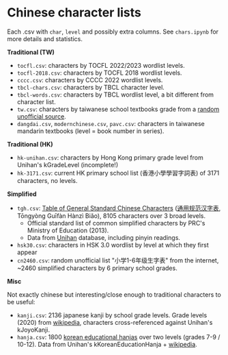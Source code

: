 # Chinese character lists

Each .csv with `char`, `level` and possibly extra columns. See `chars.ipynb` for more details and statistics.

**Traditional (TW)**

- `tocfl.csv`: characters by TOCFL 2022/2023 wordlist levels.
- `tocfl-2018.csv`: characters by TOCFL 2018 wordlist levels.
- `cccc.csv`: characters by CCCC 2022 wordlist levels.
- `tbcl-chars.csv`: characters by TBCL character level.
- `tbcl-words.csv`: characters by TBCL wordlist level, a bit different from character list.
- `tw.csv`: characters by taiwanese school textbooks grade from a [random unofficial source](https://web.archive.org/web/20111215143140/http://residence.educities.edu.tw/wei3128/currinstruc/wordclause/generwordgrd9.htm).
- `dangdai.csv`, `modernchinese.csv`, `pavc.csv`: characters in taiwanese mandarin textbooks (level = book number in series).

**Traditional (HK)**

- `hk-unihan.csv`: characters by Hong Kong primary grade level from Unihan's kGradeLevel (incomplete!)
- `hk-3171.csv`: current HK primary school list (香港小學學習字詞表) of 3171 characters, no levels.

**Simplified**

- `tgh.csv`: [Table of General Standard Chinese Characters](https://en.wikipedia.org/wiki/Table_of_General_Standard_Chinese_Characters) ([通用规范汉字表](https://www.gov.cn/gzdt/att/att/site1/20130819/tygfhzb.pdf), Tōngyòng Guīfàn Hànzì Biǎo), 8105 characters over 3 broad levels.
  - Official standard list of common simplified characters by PRC's Ministry of Education (2013).
  - Data from [Unihan](https://www.unicode.org/reports/tr38/#kTGH) database, including pinyin readings.
- `hsk30.csv`: characters in HSK 3.0 wordlist by level at which they first appear
- `cn2460.csv`: random unofficial list "小学1-6年级生字表" from the internet, ~2460 simplified characters by 6 primary school grades.

**Misc**

Not exactly chinese but interesting/close enough to traditional characters to be useful:

- `kanji.csv`: 2136 japanese kanji by school grade levels. Grade levels (2020) from [wikipedia](https://en.wikipedia.org/wiki/List_of_j%C5%8Dy%C5%8D_kanji), characters cross-referenced against Unihan's kJoyoKanji.
- `hanja.csv`: 1800 [korean educational hanjas](https://en.wikipedia.org/wiki/Basic_Hanja_for_educational_use) over two levels (grades 7-9 / 10-12). Data from Unihan's kKoreanEducationHanja + [wikipedia](https://ko.wikipedia.org/wiki/%EB%8C%80%ED%95%9C%EB%AF%BC%EA%B5%AD_%EC%A4%91%EA%B3%A0%EB%93%B1%ED%95%99%EA%B5%90_%EA%B8%B0%EC%B4%88%ED%95%9C%EC%9E%90_%EB%AA%A9%EB%A1%9D).
